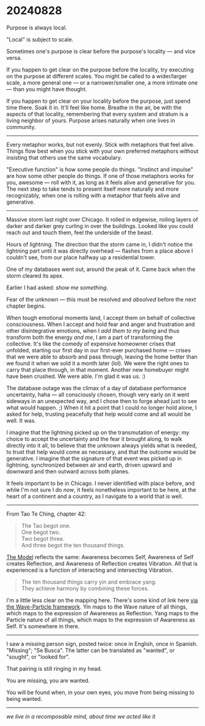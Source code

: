 # 20240828

Purpose is always local.

"Local" is subject to scale.

Sometimes one's purpose is clear before the purpose's locality — and vice versa.

If you happen to get clear on the purpose before the locality, try executing on the purpose at different scales. You might be called to a wider/larger scale, a more general one — or a narrower/smaller one, a more intimate one — than you might have thought.

If you happen to get clear on your locality before the purpose, just spend time there. Soak it in. It'll feel like home. Breathe in the air, be with the aspects of that locality, remembering that every system and stratum is a living neighbor of yours. Purpose arises naturally when one lives in community.

***

Every metaphor works, but not evenly. Stick with metaphors that feel alive. Things flow best when you stick with your own preferred metaphors without insisting that others use the same vocabulary.

"Executive function" is how some people do things. "Instinct and impulse" are how some other people do things. If one of those metaphors works for you, awesome — roll with it, as long as it feels alive and generative for you. The next step to take tends to present itself more naturally and more recognizably, when one is rolling with a metaphor that feels alive and generative.

***

Massive storm last night over Chicago. It rolled in edgewise, roiling layers of darker and darker grey curling in over the buildings. Looked like you could reach out and touch them, feel the underside of the beast.

Hours of lightning. The direction that the storm came in, I didn't notice the lightning part until it was directly overhead — flashes from a place above I couldn't see, from our place halfway up a residential tower.

One of my databases went out, around the peak of it. Came back when the storm cleared its apex.

Earlier I had asked: _show me something_.

Fear of the unknown — this must be resolved and _absolved_ before the next chapter begins.

When tough emotional moments land, I accept them on behalf of collective consciousness. When I accept and hold fear and anger and frustration and other disintegrative emotions, when I _add them to my being_ and thus transform both the energy _and me_, I am a part of transforming the collective. It's like the comedy of expensive homeowner crises that unfolded, starting our first day in our first-ever purchased home — crises that we were able to absorb and pass through, leaving the home better than we found it when we sold it a month later (lol). We were the right ones to carry that place through, in that moment. Another new homebuyer might have been crushed. We were able. I'm glad it was us. :)

The database outage was the climax of a day of database performance uncertainty, haha — all consciously chosen, though very early on it went sideways in an unexpected way, and I chose then to forge ahead just to see what would happen. ;) When it hit a point that I could no longer hold alone, I asked for help, trusting peacefully that help would come and all would be well. It was.

I imagine that the lightning picked up on the transmutation of energy: my choice to accept the uncertainty and the fear it brought along, to walk directly into it all, to believe that the unknown always yields what is needed, to trust that help would come as necessary, and that the outcome would be generative. I imagine that the signature of that event was picked up in lightning, synchronized between air and earth, driven upward and downward and then outward across both planes.

It feels important to be in Chicago. I never identified with place before, and while I'm not sure I do _now_, it feels nonetheless important to be here, at the heart of a continent and a country, as I navigate to a world that is well.

***

From Tao Te Ching, chapter 42:

> The Tao begot one.\
> One begot two.\
> Two begot three.\
> And three begot the ten thousand things.

[The Model](../the-model.md) reflects the same: Awareness becomes Self, Awareness of Self creates Reflection, and Awareness of Reflection creates Vibration. All that is experienced is a function of interacting and intersecting Vibration.

> The ten thousand things carry yin and embrace yang.\
> They achieve harmony by combining these forces.

I'm a little less clear on the mapping here. There's some kind of link here [via the Wave-Particle framework](https://app.gitbook.com/s/M3lhzZf6TPNeGvM1NSVl/connections/yin-and-yang-taoism). Yin maps to the Wave nature of all things, which maps to the expression of Awareness as Reflection. Yang maps to the Particle nature of all things, which maps to the expression of Awareness as Self. It's somewhere in there.

***

I saw a missing person sign, posted twice: once in English, once in Spanish. "Missing"; "Se Busca". The latter can be translated as "wanted", or "sought", or "looked for".

That pairing is still ringing in my head.

You are missing, you are wanted.

You will be found when, in your own eyes, you move from being missing to being wanted.

***

_we live in a recomposable mind, about time we acted like it_

